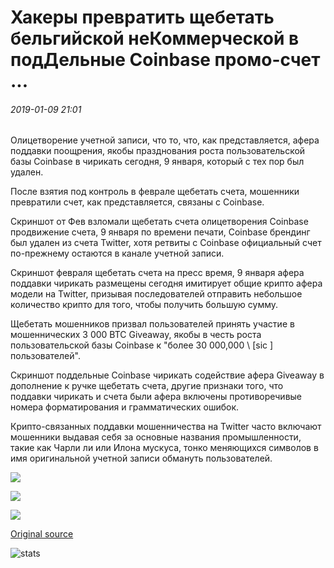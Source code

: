 # Хакеры превратить щебетать бельгийской неКоммерческой в подДельные Coinbase промо-счет ...

###### 2019-01-09 21:01

Олицетворение учетной записи, что то, что, как представляется, афера поддавки поощрения, якобы празднования роста пользовательской базы Coinbase в чирикать сегодня, 9 января, который с тех пор был удален.

После взятия под контроль в феврале щебетать счета, мошенники превратили счет, как представляется, связаны с Coinbase.

Скриншот от Фев взломали щебетать счета олицетворения Coinbase продвижение счета, 9 января по времени печати, Coinbase брендинг был удален из счета Twitter, хотя ретвиты с Coinbase официальный счет по-прежнему остаются в канале учетной записи.

Скриншот февраля щебетать счета на пресс время, 9 января афера поддавки чирикать размещены сегодня имитирует общие крипто афера модели на Twitter, призывая последователей отправить небольшое количество крипто для того, чтобы получить большую сумму.

Щебетать мошенников призвал пользователей принять участие в мошеннических 3 000 BTC Giveaway, якобы в честь роста пользовательской базы Coinbase к "более 30 000,000 \ [sic \] пользователей".

Скриншот поддельные Coinbase чирикать содействие афера Giveaway в дополнение к ручке щебетать счета, другие признаки того, что поддавки чирикать и счета были афера включены противоречивые номера форматирования и грамматических ошибок.

Крипто-связанных поддавки мошенничества на Twitter часто включают мошенники выдавая себя за основные названия промышленности, такие как Чарли ли или Илона мускуса, тонко меняющихся символов в имя оригинальной учетной записи обмануть пользователей.

![](https://s3.cointelegraph.com/storage/uploads/view/284fee1ac2076acfd15362edd26a61cc.jpg)

![](https://s3.cointelegraph.com/storage/uploads/view/3ab7667fa5e792ee4ab150920a70dcdc.png)

![](https://s3.cointelegraph.com/storage/uploads/view/5a52bc6a2b1fb0ccd94f14ba216ae312.png)

[Original source](https://cointelegraph.com/news/hackers-turn-twitter-of-belgian-non-profit-into-fake-coinbase-promo-account)

![stats](https://c.statcounter.com/11760860/0/a89fa40b/1/ "stats")